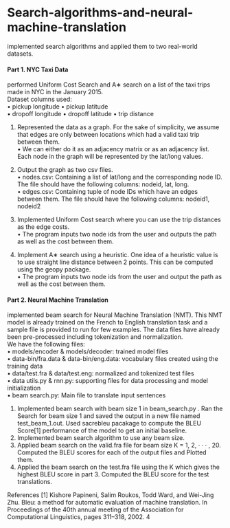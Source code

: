 # Search-algorithms-and-neural-machine-translation
implemented search algorithms and applied them to two real-world datasets.  


#### Part 1. NYC Taxi Data  
performed Uniform Cost Search and A∗ search on a list of the taxi trips made in NYC in the January 2015.  
Dataset columns used:  
• pickup longitude • pickup latitude  
• dropoff longitude • dropoff latitude • trip distance  
  
1. Represented the data as a graph. For the sake of simplicity, we assume that edges are only between locations which had a valid taxi trip between them.  
   • We can either do it as an adjacency matrix or as an adjacency list. Each node in the graph will be represented by the lat/long values.  
2. Output the graph as two csv files.  
   • nodes.csv: Containing a list of lat/long and the corresponding node ID. The file should have the following columns: nodeid, lat, long.  
   • edges.csv: Containing tuple of node IDs which have an edges between them. The file should have the following columns: nodeid1, nodeid2  
  
3. Implemented Uniform Cost search where you can use the trip distances as the edge costs.  
   • The program inputs two node ids from the user and outputs the path as well as the cost between them.  
4. Implement A∗ search using a heuristic. One idea of a heuristic value is to use straight line distance between 2 points. This can be computed using the geopy package.  
   • The program inputs two node ids from the user and output the path as well as the cost between them.  
    
#### Part 2. Neural Machine Translation  
implemented beam search for Neural Machine Translation (NMT). This NMT model is already trained on the French to English translation task and a sample file is provided to run for few examples. The data files have already been pre-processed including tokenization and normalization.  
We have the following files:  
• models/encoder & models/decoder: trained model files  
• data-bin/fra.data & data-bin/eng.data: vocabulary files created using the training data  
• data/test.fra & data/test.eng: normalized and tokenized test files  
• data utils.py & rnn.py: supporting files for data processing and model initialization  
• beam search.py: Main file to translate input sentences  
  
  
1. Implemented beam search with beam size 1 in beam_search.py . Ran the Search for beam size 1 and saved the output in a new file named test_beam_1.out. Used sacrebleu pacakage to compute the BLEU Score[1] performance of the model to get an initial baseline.  
2. Implemented beam search algorithm to use any beam size.  
3. Applied beam search on the valid.fra file for beam size K = 1, 2, · · · , 20. Computed the BLEU scores for each of the output files and Plotted them.  
4. Applied the beam search on the test.fra file using the K which gives the highest BLEU score in part 3. Computed the BLEU score for the test translations.  

References
[1] Kishore Papineni, Salim Roukos, Todd Ward, and Wei-Jing Zhu. Bleu: a method for automatic evaluation of machine translation. In Proceedings of the 40th annual meeting of the Association for Computational Linguistics, pages 311–318, 2002.
4

